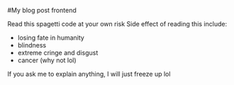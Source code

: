 #My blog post frontend

Read this spagetti code at your own risk 
Side effect of reading this include:
  - losing fate in humanity
  - blindness
  - extreme cringe and disgust
  - cancer (why not lol)

If you ask me to explain anything, I will just freeze up lol
